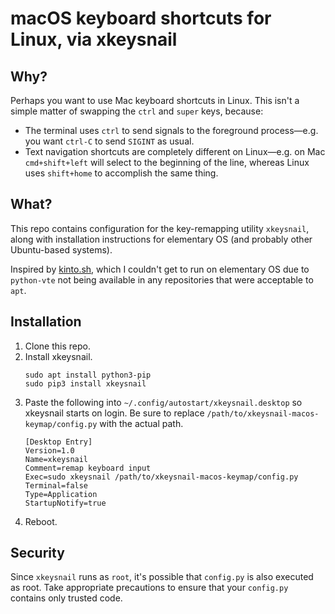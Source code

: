 # macOS keyboard shortcuts for Linux, via xkeysnail

## Why?

Perhaps you want to use Mac keyboard shortcuts in Linux. This isn't a simple matter of swapping the `ctrl` and `super` keys, because:

- The terminal uses `ctrl` to send signals to the foreground process—e.g. you want `ctrl-C` to send `SIGINT` as usual.
- Text navigation shortcuts are completely different on Linux—e.g. on Mac `cmd+shift+left` will select to the beginning of the line, whereas Linux uses `shift+home` to accomplish the same thing.

## What?

This repo contains configuration for the key-remapping utility `xkeysnail`, along with installation instructions for elementary OS (and probably other Ubuntu-based systems).

Inspired by [kinto.sh](https://kinto.sh), which I couldn't get to run on elementary OS due to `python-vte` not being available in any repositories that were acceptable to `apt`.

## Installation

1. Clone this repo.
2. Install xkeysnail.
   ```
   sudo apt install python3-pip
   sudo pip3 install xkeysnail
   ```
3. Paste the following into `~/.config/autostart/xkeysnail.desktop` so xkeysnail starts on login. Be sure to replace `/path/to/xkeysnail-macos-keymap/config.py` with the actual path.
   ```
   [Desktop Entry]
   Version=1.0
   Name=xkeysnail
   Comment=remap keyboard input
   Exec=sudo xkeysnail /path/to/xkeysnail-macos-keymap/config.py
   Terminal=false
   Type=Application
   StartupNotify=true
   ```
4. Reboot.

## Security

Since `xkeysnail` runs as `root`, it's possible that `config.py` is also executed as root. Take appropriate precautions to ensure that your `config.py` contains only trusted code. 
